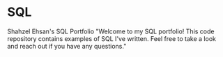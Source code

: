 # SQL
 Shahzel Ehsan's SQL Portfolio
"Welcome to my SQL portfolio! This code repository contains examples of SQL I've written. Feel free to take a look and reach out if you have any questions."
